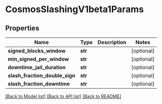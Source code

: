 # CosmosSlashingV1beta1Params

## Properties
Name | Type | Description | Notes
------------ | ------------- | ------------- | -------------
**signed_blocks_window** | **str** |  | [optional] 
**min_signed_per_window** | **str** |  | [optional] 
**downtime_jail_duration** | **str** |  | [optional] 
**slash_fraction_double_sign** | **str** |  | [optional] 
**slash_fraction_downtime** | **str** |  | [optional] 

[[Back to Model list]](../README.md#documentation-for-models) [[Back to API list]](../README.md#documentation-for-api-endpoints) [[Back to README]](../README.md)

